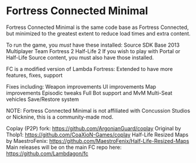 # Fortress Connected Minimal
Fortress Connected Minimal is the same code base as Fortress Connected, but minimized to the greatest extent to reduce load times and extra content.

To run the game, you *must* have these installed:
Source SDK Base 2013 Multiplayer
Team Fortress 2
Half-Life 2
If you wish to play with Portal or Half-Life Source content, you must also have those installed.

FC is a modified version of Lambda Fortress: Extended to have more features, fixes, support

Fixes including:
Weapon improvements
UI improvements
Map improvements
Episodic tweaks
Full Bot support and MvM
Multi-Seat vehicles
Save/Restore system

NOTE: Fortress Connected Minimal is not affiliated with Concussion Studios or Nicknine, this is a community-made mod.

Coplay (P2P) fork: https://github.com/ArgonianGuard/coplay Original by Tholp1: https://github.com/CoaXioN-Games/coplay
Half-Life Resized Maps by MaestroFenix: https://github.com/MaestroFenix/Half-Life-Resized-Maps
Main releases will be on the main FC repo here: https://github.com/Lambdagon/fc
